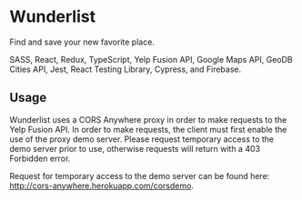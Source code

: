 # Wunderlist

Find and save your new favorite place.

SASS, React, Redux, TypeScript, Yelp Fusion API, Google Maps API, GeoDB Cities API, Jest, React Testing Library, Cypress, and Firebase.

## Usage

Wunderlist uses a CORS Anywhere proxy in order to make requests to the Yelp Fusion API. In order to make requests, the client must first enable the use of the proxy demo server. Please request temporary access to the demo server prior to use, otherwise requests will return with a 403 Forbidden error.

Request for temporary access to the demo server can be found here: http://cors-anywhere.herokuapp.com/corsdemo.
